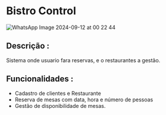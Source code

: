 # Bistro Control


![WhatsApp Image 2024-09-12 at 00 22 44](https://github.com/user-attachments/assets/4f8c960f-1685-4dfc-8e2a-8ea599b7ee3d)



## Descrição :

 Sistema onde usuario fara reservas, e o restaurantes a gestão. 
   
## Funcionalidades :   

- Cadastro de clientes e Restaurante 
- Reserva de mesas com data, hora e número de pessoas 
- Gestão de disponibilidade de mesas.   
